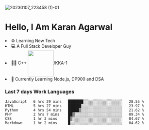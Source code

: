 ![20230107_223458 (1)-01](https://user-images.githubusercontent.com/85556603/212357966-4002f7aa-471b-4b3c-923d-f2b0d543cad5.jpeg)


<h1>Hello, I Am Karan Agarwal</h1>
<li>⚙ Learning New Tech</li>
<li>💻 A Full Stack Developer Guy</li>
<li>👨‍💻 C++ <img align="center" width="85" src="https://img.shields.io/badge/-LeetCode-FFA116?style=for-the-badge&logo=LeetCode&logoColor=black"/>/KKA-1</li> 
<li>🙌 Currently Learning Node.js, DP900 and DSA</li>  

<h3>Last 7 days Work Languages </h3> 
 
<!--START_SECTION:waka-->

```text
JavaScript   6 hrs 29 mins   ███████░░░░░░░░░░░░░░░░░░   28.55 %
HTML         5 hrs 27 mins   ██████░░░░░░░░░░░░░░░░░░░   23.97 %
Python       4 hrs 54 mins   █████▒░░░░░░░░░░░░░░░░░░░   21.62 %
PHP          2 hrs 7 mins    ██▒░░░░░░░░░░░░░░░░░░░░░░   09.34 %
CSS          1 hr 3 mins     █▒░░░░░░░░░░░░░░░░░░░░░░░   04.67 %
Markdown     1 hr 2 mins     █░░░░░░░░░░░░░░░░░░░░░░░░   04.62 %
```

<!--END_SECTION:waka-->
